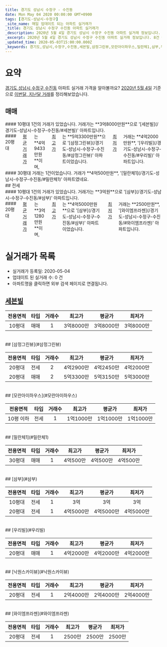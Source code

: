 ```yaml
---
title: 경기도 성남시 수정구 - 수진동
date: Mon May 04 2020 00:00:00 GMT+0900
tags: [경기도-성남시-수정구]
_site_name: 매일 업데이트 되는 아파트 실거래가
_title: 경기도 성남시 수정구 수진동 아파트 실거래가
_description: 2020년 5월 4일 경기도 성남시 수정구 수진동 아파트 실거래 정보입니다. 8건 아파트 정보가 있습니다.
_excerpt: 2020년 5월 4일 경기도 성남시 수정구 수진동 아파트 실거래 정보입니다. 8건 아파트 정보가 있습니다.
_updated_time: 2020-05-03T15:00:00.000Z
_keywords: 경기도,성남시,수정구,수진동,세븐빌,삼정그린뷰,모란아이하우스,밀란체1,삼부,우리빌,낙원스카이뷰,와이엠프라젠
---
```





# 요약
<ins>경기도 성남시 수정구 수진동</ins> 아파트 실거래 가격을 알아볼까요? <ins>2020년 5월 4일</ins> 기준으로 <ins>이번달, 지난달 거래</ins>를 정리해보았습니다.

## 매매
<div class="container">
<div class="six columns" markdown="1">
#### 10평대
1건의 거래가 있었습니다. 거래가는 **3억8000만원**으로 '[세븐빌](/경기도-성남시-수정구-수진동/#세븐빌)' 아파트입니다.
</div>
<div class="six columns" markdown="1">
#### 20평대
<ins>평균 거래가</ins>는 **4억9433만원**이며, <ins>최고가</ins>는 **5억3300만원**으로 '[삼정그린뷰](/경기도-성남시-수정구-수진동/#삼정그린뷰)' 아파트이었습니다. <ins>최저가</ins> 거래는 **4억2000만원**, '[우리빌](/경기도-성남시-수정구-수진동/#우리빌)' 아파트입니다.
</div>
</div>
<div class="container">
<div class="twelve columns" markdown="1">
#### 30평대
거래는 1건이었습니다. 거래가 **4억500만원**, '[밀란체1](/경기도-성남시-수정구-수진동/#밀란체1)' 아파트였네요.
</div>
</div>
## 전세
<div class="container">
<div class="six columns" markdown="1">
#### 10평대
1건의 거래가 있었습니다. 거래가는 **3억원**으로 '[삼부](/경기도-성남시-수정구-수진동/#삼부)' 아파트입니다.
</div>
<div class="six columns" markdown="1">
#### 20평대
<ins>평균 거래가</ins>는 **3억1280만원**이며, <ins>최고가</ins>는 **4억5000만원**으로 '[삼부](/경기도-성남시-수정구-수진동/#삼부)' 아파트이었습니다. <ins>최저가</ins> 거래는 **2500만원**, '[와이엠프라젠](/경기도-성남시-수정구-수진동/#와이엠프라젠)' 아파트입니다.
</div>
</div>



# 실거래가 목록
- 실거래가 등록일: 2020-05-04
- 업데이트 된 실거래 수: 0 건
- 아파트명을 클릭하면 외부 검색 페이지로 연결됩니다.

## [세븐빌](#세븐빌)

|전용면적|타입|거래수|최고가|평균가|최저가|
|:---:|:---:|:---:|:---:|:---:|:---:|
|10평대|<span class="deal-type-1">매매</span>|1|3억8000만|3억8000만|3억8000만|

<br/>
## [삼정그린뷰](#삼정그린뷰)

|전용면적|타입|거래수|최고가|평균가|최저가|
|:---:|:---:|:---:|:---:|:---:|:---:|
|20평대|<span class="deal-type-2">전세</span>|2|4억2900만|4억2450만|4억2000만|
|20평대|<span class="deal-type-1">매매</span>|2|5억3300만|5억3150만|5억3000만|

<br/>
## [모란아이하우스](#모란아이하우스)

|전용면적|타입|거래수|최고가|평균가|최저가|
|:---:|:---:|:---:|:---:|:---:|:---:|
|10평 이하|<span class="deal-type-2">전세</span>|1|1억1000만|1억1000만|1억1000만|

<br/>
## [밀란체1](#밀란체1)

|전용면적|타입|거래수|최고가|평균가|최저가|
|:---:|:---:|:---:|:---:|:---:|:---:|
|30평대|<span class="deal-type-1">매매</span>|1|4억500만|4억500만|4억500만|

<br/>
## [삼부](#삼부)

|전용면적|타입|거래수|최고가|평균가|최저가|
|:---:|:---:|:---:|:---:|:---:|:---:|
|10평대|<span class="deal-type-2">전세</span>|1|3억|3억|3억|
|20평대|<span class="deal-type-2">전세</span>|1|4억5000만|4억5000만|4억5000만|

<br/>
## [우리빌](#우리빌)

|전용면적|타입|거래수|최고가|평균가|최저가|
|:---:|:---:|:---:|:---:|:---:|:---:|
|20평대|<span class="deal-type-1">매매</span>|1|4억2000만|4억2000만|4억2000만|

<br/>
## [낙원스카이뷰](#낙원스카이뷰)

|전용면적|타입|거래수|최고가|평균가|최저가|
|:---:|:---:|:---:|:---:|:---:|:---:|
|20평대|<span class="deal-type-2">전세</span>|1|2억4000만|2억4000만|2억4000만|

<br/>
## [와이엠프라젠](#와이엠프라젠)

|전용면적|타입|거래수|최고가|평균가|최저가|
|:---:|:---:|:---:|:---:|:---:|:---:|
|20평대|<span class="deal-type-2">전세</span>|1|2500만|2500만|2500만|

<br/>



